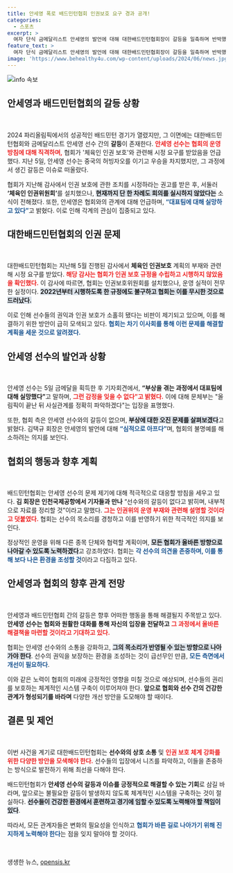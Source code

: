 ```yaml
---
title: 안세영 폭로 배드민턴협회 인권보호 요구 경과 공개!
categories:
  - 스포츠
excerpt: >
  여자 단식 금메달리스트 안세영의 발언에 대해 대한배드민턴협회장이 갈등을 일축하며 반박했다. 인권 보호 조치도 부실한 상황 속, 체육계의 개선 요구가 커지고 있다. 과연 안세영과 협회의 갈등은 진실일까? 클릭해 자세히 알아보세요!
feature_text: >
  여자 단식 금메달리스트 안세영의 발언에 대해 대한배드민턴협회장이 갈등을 일축하며 반박했다. 인권 보호 조치도 부실한 상황 속, 체육계의 개선 요구가 커지고 있다. 과연 안세영과 협회의 갈등은 진실일까? 클릭해 자세히 알아보세요!
image: 'https://www.behealthy4u.com/wp-content/uploads/2024/06/news.jpg'
---
```


<p><img src="https://www.behealthy4u.com/wp-content/uploads/2024/06/news.jpg" alt="info 속보" /></p>

<h2 data-ke-size="size26">안세영과 배드민턴협회의 갈등 상황</h2>

<p data-ke-size="size16">&nbsp;</p>

<p>2024 파리올림픽에서의 성공적인 배드민턴 경기가 열렸지만, 그 이면에는 대한배드민턴협회와 금메달리스트 안세영 선수 간의 <b>갈등</b>이 존재한다. <b><span style="color: #ee2323;">안세영 선수는 협회의 운영 방침에 대해 직격하며,</span></b> 협회가 '체육인 인권 보호'와 관련해 시정 요구를 받았음을 언급했다. 지난 5일, 안세영 선수는 중국의 허빙자오를 이기고 우승을 차지했지만, 그 과정에서 생긴 갈등은 이슈로 떠올랐다. </p>

<p>협회가 지난해 감사에서 인권 보호에 관한 조치를 시정하라는 권고를 받은 후, 서둘러 <b>‘체육인 인권위원회’</b>를 설치했으나, <b><span style="background-color: #21538527;">현재까지 단 한 차례도 회의를 실시하지 않았다는</span></b> 소식이 전해졌다. 또한, 안세영은 협회와의 관계에 대해 언급하며, <b><span style="color: #1a5490;">“대표팀에 대해 실망하고 있다”</span></b>고 밝혔다. 이로 인해 각계의 관심이 집중되고 있다. </p>

<h2 data-ke-size="size26">대한배드민턴협회의 인권 문제</h2>

<p data-ke-size="size16">&nbsp;</p>

<p>대한배드민턴협회는 지난해 5월 진행된 감사에서 <b>체육인 인권보호</b> 계획의 부재와 관련해 시정 요구를 받았다. <b><span style="color: #ee2323;">해당 감사는 협회가 인권 보호 규정을 수립하고 시행하지 않았음을 확인했다.</span></b> 이 감사에 따르면, 협회는 인권보호위원회를 설치했으나, 운영 실적이 전무한 실정이다. <b><span style="background-color: #21538527;">2022년부터 시행하도록 한 규정에도 불구하고 협회는 이를 무시한 것으로 드러났다.</span></b> </p>

<p>이로 인해 선수들의 권익과 인권 보호가 소홀히 됐다는 비판이 제기되고 있으며, 이를 해결하기 위한 방안이 급히 모색되고 있다. <b><span style="color: #1a5490;">협회는 차기 이사회를 통해 이런 문제를 해결할 계획을 세운 것으로 알려졌다.</span></b> </p>

<h2 data-ke-size="size26">안세영 선수의 발언과 상황</h2>

<p data-ke-size="size16">&nbsp;</p>

<p>안세영 선수는 5일 금메달을 획득한 후 기자회견에서, <b>“부상을 겪는 과정에서 대표팀에 대해 실망했다”</b>고 말하며, <b><span style="color: #ee2323;">그런 감정을 잊을 수 없다”고 밝혔다.</span></b> 이에 대해 문체부는 "올림픽이 끝난 뒤 사실관계를 정확히 파악하겠다"는 입장을 표명했다. </p>

<p>또한, 협회 측은 안세영 선수와의 갈등이 없으며, <b><span style="background-color: #21538527;">부상에 대한 오진 문제를 살펴보겠다</span></b>고 밝혔다. 김택규 회장은 안세영의 발언에 대해 <b><span style="color: #1a5490;">“심적으로 아프다”</span></b>며, 협회의 불명예를 해소하려는 의지를 보인다. </p>

<h2 data-ke-size="size26">협회의 행동과 향후 계획</h2>

<p data-ke-size="size16">&nbsp;</p>

<p>배드민턴협회는 안세영 선수의 문제 제기에 대해 적극적으로 대응할 방침을 세우고 있다. <b>김 회장은 인천국제공항에서 기자들과 만나</b> “선수와의 갈등이 없다고 밝히며, 내부적으로 자료를 정리할 것”이라고 말했다. <b><span style="color: #ee2323;">그는 인권위의 운영 부재와 관련해 설명할 것이라고 덧붙였다.</span></b> 협회는 선수의 목소리를 경청하고 이를 반영하기 위한 적극적인 의지를 보인다. </p>

<p>정상적인 운영을 위해 다른 종목 단체와 협력할 계획이며, <b><span style="background-color: #21538527;">모든 협회가 올바른 방향으로 나아갈 수 있도록 노력하겠다</span></b>고 강조하였다. 협회는 <b><span style="color: #1a5490;">각 선수의 의견을 존중하며, 이를 통해 보다 나은 환경을 조성할 것</span></b>이라고 다짐하고 있다. </p>

<h2 data-ke-size="size26">안세영과 협회의 향후 관계 전망</h2>

<p data-ke-size="size16">&nbsp;</p>

<p>안세영과 배드민턴협회 간의 갈등은 향후 어떠한 행동을 통해 해결될지 주목받고 있다. <b>안세영 선수는 협회와 원활한 대화를 통해 자신의 입장을 전달하고</b> <b><span style="color: #ee2323;">그 과정에서 올바른 해결책을 마련할 것이라고 기대하고 있다.</span></b> </p>

<p>협회는 안세영 선수와의 소통을 강화하고, <b><span style="background-color: #21538527;">그의 목소리가 반영될 수 있는 방향으로 나아가야 한다</span></b>. 선수의 권익을 보장하는 환경을 조성하는 것이 급선무인 만큼, <b><span style="color: #1a5490;">모든 측면에서 개선이 필요하다</span></b>. </p>

<p>이와 같은 노력이 협회의 미래에 긍정적인 영향을 미칠 것으로 예상되며, 선수들의 권리를 보호하는 체계적인 시스템 구축이 이루어져야 한다. <b>앞으로 협회와 선수 간의 건강한 관계가 형성되기를 바라며</b> 다양한 개선 방안을 도모해야 할 때이다. </p>

<h2 data-ke-size="size26">결론 및 제언</h2>

<p data-ke-size="size16">&nbsp;</p>

<p>이번 사건을 계기로 대한배드민턴협회는 <b>선수와의 상호 소통</b> 및 <b><span style="color: #ee2323;">인권 보호 체계 강화를 위한 다양한 방안을 모색해야 한다.</span></b> 선수들의 입장에서 니즈를 파악하고, 이들을 존중하는 방식으로 발전하기 위해 최선을 다해야 한다. </p>

<p>배드민턴협회가 <b>안세영 선수의 갈등과 이슈를 긍정적으로 해결할 수 있는 기회</b>로 삼길 바라며, 앞으로는 불필요한 갈등이 발생하지 않도록 체계적인 시스템을 구축하는 것이 절실하다. <b><span style="background-color: #21538527;">선수들이 건강한 환경에서 훈련하고 경기에 임할 수 있도록 노력해야 할 책임이 있다</span></b>. </p>

<p>따라서, 모든 관계자들은 변화의 필요성을 인식하고 <b><span style="color: #1a5490;">협회가 바른 길로 나아가기 위해 진지하게 노력해야 한다</span></b>는 점을 잊지 말아야 할 것이다. </p>

<p data-ke-size="size16">&nbsp;</p>
생생한 뉴스, <a href="https://opensis.kr" rel="dofollow">opensis.kr</a>


